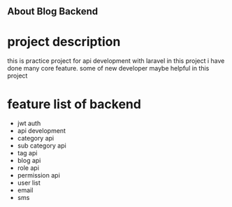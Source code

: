 

## About Blog Backend

# project description
this is practice project for api development with laravel
in this project i have done many core feature. some of new developer maybe helpful in this project

# feature list of backend
- jwt auth
- api development
- category api
- sub category api
- tag api
- blog api
- role api
- permission api
- user list
- email
- sms

